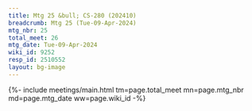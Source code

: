 ```yaml
---
title: Mtg 25 &bull; CS-280 (202410)
breadcrumb: Mtg 25 (Tue-09-Apr-2024)
mtg_nbr: 25
total_meet: 26
mtg_date: Tue-09-Apr-2024
wiki_id: 9252
resp_id: 2510552
layout: bg-image
---
```


{%- include meetings/main.html
    tm=page.total_meet
    mn=page.mtg_nbr
    md=page.mtg_date
    ww=page.wiki_id
-%}
